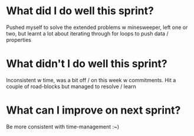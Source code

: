  # What did I do well this sprint? #
 Pushed myself to solve the extended problems w minesweeper, left one or two, but learnt a lot about iterating through for loops to push data / properties

 # What didn't I do well this sprint? #
 Inconsistent w time, was a bit off / on this week w commitments. Hit a couple of road-blocks but managed to resolve / learn

 # What can I improve on next sprint? #
 Be more consistent with time-management :~)
